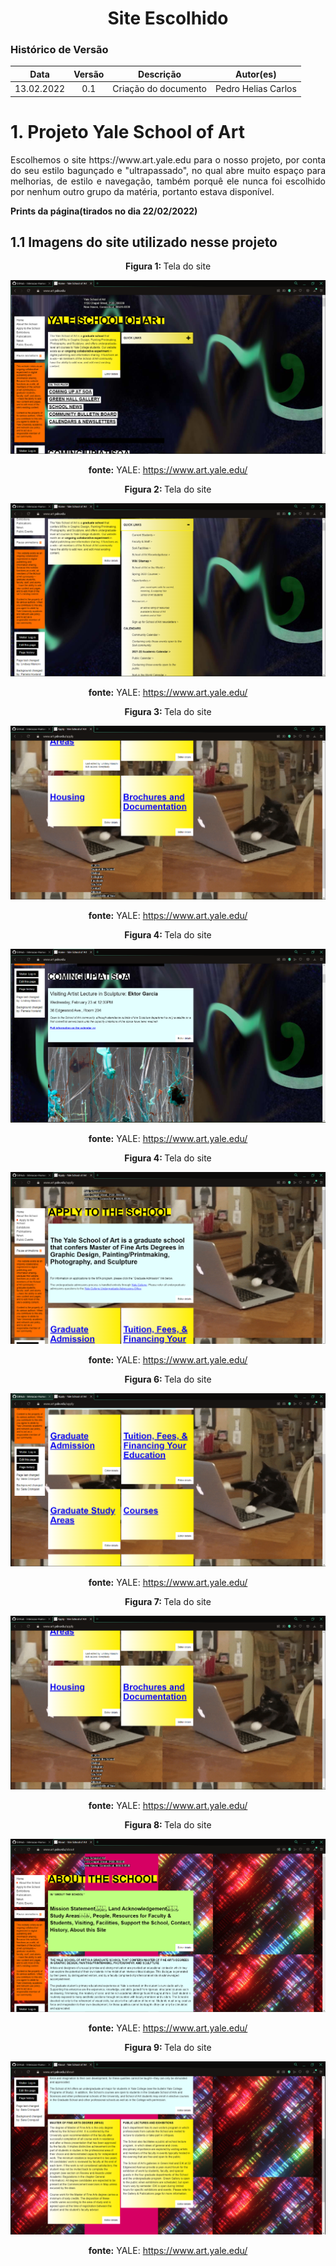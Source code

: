 # <center>Site Escolhido

### Histórico de Versão

|    Data    | Versão |      Descrição       |      Autor(es)      |
| :--------: | :----: | :------------------: | :-----------------: |
| 13.02.2022 |  0.1   | Criação do documento | Pedro Helias Carlos |

<div align="justify">

# 1. Projeto Yale School of Art

<p>Escolhemos o site https://www.art.yale.edu para o nosso projeto, por conta do seu estilo bagunçado e "ultrapassado", no qual abre muito espaço para melhorias, de estilo e navegação, também porquê ele nunca foi escolhido por nenhum outro grupo da matéria, portanto estava disponível. </p>

<b>Prints da página(tirados no dia 22/02/2022)</b>

## 1.1 Imagens do site utilizado nesse projeto

<div align="center">

<b>Figura 1: </b> Tela do site

<img src="https://github.com/Interacao-Humano-Computador/2021.2-Grupo-05-Yale/blob/inicio/docs/documentos/imagens/prints-site/tela1.png?raw=true"  />

<div align="center">

<b>fonte:</b> YALE: https://www.art.yale.edu/

</div>

</div>

<div align="center">

<b>Figura 2: </b> Tela do site

<img src="https://github.com/Interacao-Humano-Computador/2021.2-Grupo-05-Yale/blob/inicio/docs/documentos/imagens/prints-site/tela2.PNG?raw=true"  />

<div align="center">

<b>fonte:</b> YALE: https://www.art.yale.edu/

</div>

</div>

<div align="center">

<b>Figura 3: </b> Tela do site

<img src="https://github.com/Interacao-Humano-Computador/2021.2-Grupo-05-Yale/blob/inicio/docs/documentos/imagens/prints-site/tela3.PNG?raw=true"  />

<div align="center">

<b>fonte:</b> YALE: https://www.art.yale.edu/

</div>

</div>

<div align="center">

<b>Figura 4: </b> Tela do site

<img src="https://github.com/Interacao-Humano-Computador/2021.2-Grupo-05-Yale/blob/inicio/docs/documentos/imagens/prints-site/tela4.PNG?raw=true"  />

<div align="center">

<b>fonte:</b> YALE: https://www.art.yale.edu/

</div>

</div>

<div align="center">

<b>Figura 4: </b> Tela do site

<img src="https://github.com/Interacao-Humano-Computador/2021.2-Grupo-05-Yale/blob/inicio/docs/documentos/imagens/prints-site/tela5.PNG?raw=true"  />

<div align="center">

<b>fonte:</b> YALE: https://www.art.yale.edu/

</div>

</div>

<div align="center">

<b>Figura 6: </b> Tela do site

<img src="https://github.com/Interacao-Humano-Computador/2021.2-Grupo-05-Yale/blob/inicio/docs/documentos/imagens/prints-site/tela6.PNG?raw=true"  />

<div align="center">

<b>fonte:</b> YALE: https://www.art.yale.edu/

</div>

</div>

<div align="center">

<b>Figura 7: </b> Tela do site

<img src="https://github.com/Interacao-Humano-Computador/2021.2-Grupo-05-Yale/blob/inicio/docs/documentos/imagens/prints-site/tela7.PNG?raw=true"  />

<div align="center">

<b>fonte:</b> YALE: https://www.art.yale.edu/

</div>

</div>

<div align="center">

<b>Figura 8: </b> Tela do site

<img src="https://github.com/Interacao-Humano-Computador/2021.2-Grupo-05-Yale/blob/inicio/docs/documentos/imagens/prints-site/tela8.PNG?raw=true"  />

<div align="center">

<b>fonte:</b> YALE: https://www.art.yale.edu/

</div>

</div>

<div align="center">

<b>Figura 9: </b> Tela do site

<img src="https://github.com/Interacao-Humano-Computador/2021.2-Grupo-05-Yale/blob/inicio/docs/documentos/imagens/prints-site/tela9.PNG?raw=true"  />

<div align="center">

<b>fonte:</b> YALE: https://www.art.yale.edu/

</div>

</div>

<div align="center">
